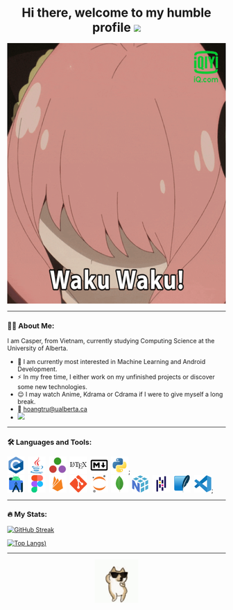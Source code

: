 <h1 align="center">
  Hi there, welcome to my humble profile
  <img src="https://media.giphy.com/media/hvRJCLFzcasrR4ia7z/giphy.gif" width="30px"/>
</h1>

<div align="center">
    <img src="https://github.com/SCWinter259/SCWinter259/blob/main/Anya.gif" width="600" height="600"/>
</div>

---

### :technologist: About Me:

I am Casper, from Vietnam, currently studying Computing Science at the University of Alberta.

- :seedling: I am currently most interested in Machine Learning and Android Development.
- :zap: In my free time, I either work on my unfinished projects or discover some new technologies. 
- :relieved: I may watch Anime, Kdrama or Cdrama if I were to give myself a long break.
- :e-mail: hoangtru@ualberta.ca
- <div id="badges">
    <a href="https://www.linkedin.com/in/trung-nguyen-298302215/">
        <img src="https://img.shields.io/badge/LinkedIn-blue?logo=linkedin&logoColor=white&style=for-the-badge">
    </a>
</div>

---

### :hammer_and_wrench: Languages and Tools:

<div>
  <img src="https://github.com/devicons/devicon/blob/master/icons/c/c-original.svg" title="C" alt="C" width="40" height="40"/>&nbsp;
  <img src="https://github.com/devicons/devicon/blob/master/icons/java/java-original.svg" title="Java" alt="Java" width="40" height="40"/>&nbsp;
  <img src="https://github.com/devicons/devicon/blob/master/icons/julia/julia-original.svg" title="Julia" alt="Julia" width="40" height="40"/>&nbsp;
  <img src="https://github.com/devicons/devicon/blob/master/icons/latex/latex-original.svg" title="Latex" alt="Latex" width="40" height="40"/>&nbsp;
  <img src="https://github.com/devicons/devicon/blob/master/icons/markdown/markdown-original.svg" title="Markdown" alt="Markdown" width="40" height="40"/>&nbsp;
  <img src="https://github.com/devicons/devicon/blob/master/icons/python/python-original.svg" title="Python" alt="Python" width="40" height="40"/>;
</div>

<div>
  <img src="https://github.com/devicons/devicon/blob/master/icons/androidstudio/androidstudio-original.svg" title="Android Studio" alt="Android Studio" width="40" height="40"/>&nbsp;
  <img src="https://github.com/devicons/devicon/blob/master/icons/figma/figma-original.svg" title="Figma" alt="Figma" width="40" height="40"/>&nbsp;
  <img src="https://github.com/devicons/devicon/blob/master/icons/firebase/firebase-plain.svg" title="Firebase" alt="Firebase" width="40" height="40"/>&nbsp;
  <img src="https://github.com/devicons/devicon/blob/master/icons/git/git-original.svg" title="Git" alt="Git" width="40" height="40"/>&nbsp;
  <img src="https://github.com/devicons/devicon/blob/master/icons/jupyter/jupyter-original.svg" title="Jupyter" alt="Jupyter" width="40" height="40"/>&nbsp;
  <img src="https://github.com/devicons/devicon/blob/master/icons/mongodb/mongodb-original.svg"  title="MongoDB" alt="MongoDB" width="40" height="40"/>&nbsp;
  <img src="https://github.com/devicons/devicon/blob/master/icons/numpy/numpy-original.svg" title="Numpy" alt="Numpy" width="40" height="40"/>&nbsp;
  <img src="https://github.com/devicons/devicon/blob/master/icons/pandas/pandas-original.svg" title="Pandas" alt="Pandas" width="40" height="40"/>&nbsp;
  <img src="https://github.com/devicons/devicon/blob/master/icons/sqlite/sqlite-original.svg" title="SQLite" alt="SQLite" width="40" height="40"/>&nbsp;
  <img src="https://github.com/devicons/devicon/blob/master/icons/vscode/vscode-original.svg" title="VSCode"  alt="VSCode" width="40" height="40"/>;
</div>

---

### :fire: My Stats:

[![GitHub Streak](http://github-readme-streak-stats.herokuapp.com?user=SCWinter259&theme=dark&background=000000)](https://git.io/streak-stats)

[![Top Langs](https://github-readme-stats.vercel.app/api/top-langs/?username=SCWinter259&layout=compact&theme=vision-friendly-dark))](https://github.com/anuraghazra/github-readme-stats)

---

<div align="center">
    <img src="https://github.com/SCWinter259/SCWinter259/blob/main/adorable-dancing.gif" width="100"/>
</div>
